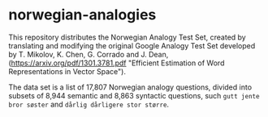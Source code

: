 # norwegian-analogies

This repository distributes the Norwegian Analogy Test Set, created by translating and modifying the original 
Google Analogy Test Set developed by T. Mikolov, K. Chen, G. Corrado and J. Dean, 
(https://arxiv.org/pdf/1301.3781.pdf "Efficient Estimation of Word Representations in Vector Space").

The data set is a list of 17,807 Norwegian analogy questions, divided into subsets of 8,944 semantic and 8,863 syntactic questions, such ```gutt jente bror søster``` and ```dårlig dårligere stor større```.
